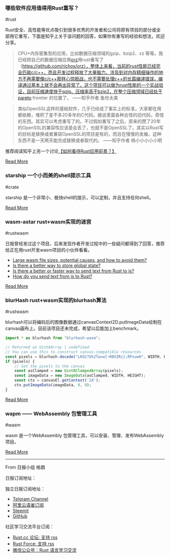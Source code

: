 ### 哪些软件应用值得用Rust重写？
#rust

Rust安全、高性能等优点吸引到很多优秀的开发者和公司将原有项目的部分或全部用它重写，下面是知乎上关于该问题的回答，如果你有重写的经验和想法，欢迎分享。

> CPU+内存密集型的应用，比如数据压缩领域的gzip、bzip2、xz 等等。我已经把自己的数据压缩应用[orz](https://github.com/richox/orz)用rust重写了（https://github.com/richox/orz），整体上来看，当前的rust性能已经完全匹敌c/c++，而且开发过程释放了大量脑力，涉及到对内存精细操作的地方不再需要像c/c++那样心惊胆战，也不需要处理c++的长篇编译错误，编译通过基本上就不会再出异常了。这个项目可以做为rust性能的一个实战验证，目前压缩速度快于gzip、压缩率高于bzip2，在整个压缩领域已经处于pareto frontier 的位置了。
——知乎作者 鱼你太美


> 类似OpenSSL这样的基础软件，几乎已经成了事实上的标准，大家都在用都依赖，堆积了差不多20多年的C代码，据说里面各种古怪的旧代码，奇怪的东西。其实可以考虑重写了的。不过假如重写了之后，原来的攒了20年的OpenSSL的兼容性应该是会丢了，也就不是OpenSSL了。其实以Rust写的目标是替换或者兼容OpenSSL的项目是有的，而且在慢慢的发展。这种东西不是一天两天能完成替换或者取代的。
——知乎作者 杨小小小小小明

推荐阅读知乎上另一个讨论[【如何看待Rust应用前景？】](https://www.zhihu.com/question/30407715/answer/48032883)

[Read More](https://www.zhihu.com/question/305486448/answer/772421721)

### starship 一个小而美的shell提示工具
#crate

starship 是一个非常小、极快shell的提示，可以定制，并且支持任何shell。

<!--![](https://raw.githubusercontent.com/starship/starship/master/media/demo.gif)-->

[Read More](https://github.com/starship/starship)

### wasm-astar rust+wasm实现的迷宫
#rustwasm

日报曾经发过这个项目，后来发现作者开发过程中的一些疑问都得到了回答，推荐给正在用rust开发wasm项目的小伙伴看看。

* [Large wasm file sizes, potential causes, and how to avoid them?](https://github.com/jakedeichert/wasm-astar/issues/5)
* [Is there a better way to store global state?](https://github.com/jakedeichert/wasm-astar/issues/3)
* [Is there a better or faster way to send text from Rust to js?](https://github.com/jakedeichert/wasm-astar/issues/2)
* [How do you send text from js to Rust?](https://github.com/jakedeichert/wasm-astar/issues/1)

[Read More](https://github.com/jakedeichert/wasm-astar/issues)


### blurHash rust+wasm实现的blurhash算法
#rustwasm

blurhash可以将编码后的图像数据通过canvasContext2D.putImageData绘制在canvas画布上。目前该项目还未完成，希望以后能加上benchmark。

```javascript
import * as blurhash from "blurhash-wasm";

// Returned as Uint8Array | undefined
// You can use this to construct canvas-compatible resources
const pixels = blurhash.decode("LKO2?U%2Tw=w]~RBVZRi};RPxuwH", WIDTH, HEIGHT);
if (pixels) {
	// Set the pixels to the canvas
	const asClamped = new Uint8ClampedArray(pixels);
	const imageData = new ImageData(asClamped, WIDTH, HEIGHT);
	const ctx = canvasEl.getContext('2d');
	ctx.putImageData(imageData, 0, 0);	 
}
```

[Read More](https://blurhash-wasm.netlify.com/)

### wapm —— WebAssembly 包管理工具
#wasm

wasm 是一个WebAssembly 包管理工具，可以安装、管理、发布WebAssembly项目。

[Read More](https://github.com/wasmerio/wapm-cli)

---

From 日报小组 格朗

日报订阅地址：

独立日报订阅地址：

- [Telgram Channel](https://t.me/rust_daily_news)
- [阿里云语雀订阅](https://www.yuque.com/chaosbot/rustnews)
- [Steemit](https://steemit.com/@blackanger)
- [GitHub](https://github.com/RustStudy/rust_daily_news)

社区学习交流平台订阅：

- [Rust.cc 论坛: 支持 rss](https://rust.cc)
- [Rust Force: 支持 rss](https://rustforce.net/)
- [微信公众号：Rust 语言学习交流](https://rust.cc/article?id=ed7c9379-d681-47cb-9532-0db97d883f62)
